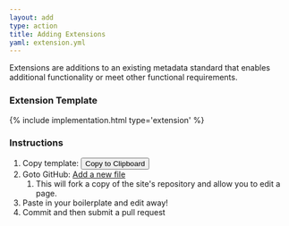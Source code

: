 ```yaml
---
layout: add
type: action
title: Adding Extensions
yaml: extension.yml
---
```

<div id="extensions">
<p>Extensions are additions to an existing metadata standard that enables
additional functionality or meet other functional requirements.</p>
<h3>Extension Template</h3>
{% include implementation.html type='extension' %}
<h3>Instructions</h3>
<ol>
<li>
  Copy template: <button class="btn btn-sm btn-primary"
                         title="Copy to clipboard"
                         type="button" 
                         data-clipboard-text="{% include {{page.yaml}} %}">
    Copy to Clipboard</button>
</li>
<li>Goto GitHub: <a href="{{ site.repourl }}/new/gh-pages/extensions">Add a
    new file</a>
  <ol>
    <li>This will fork a copy of the site's repository and allow you to edit a
        page.</li>
  </ol>
</li>
<li>Paste in your boilerplate and edit away!</li>
<li>Commit and then submit a pull request</li>
</ol>
</div>

